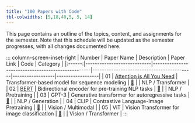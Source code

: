 ```yaml
---
title: "100 Papers with Code"
tbl-colwidths: [5,18,40,5, 5, 14]
---
```


This page contains an outline of the topics, content, and assignments for the semester.
Note that this schedule will be updated as the semester progresses, with all changes documented here.

::: column-screen-inset-right
| Number | Paper Name                | Description                                       | Paper Link                            | Code | Category         |
|:------:|----------------------------|---------------------------------------------------|-------------------------------------------|------------------|------------------|
|   01   | [Attention is All You Need](https://yyzhang2025.github.io/100-AI-Papers/posts/01-attention.html) | Transformer-based model for sequence modeling     | [🔗](https://arxiv.org/abs/1706.03762)     |      | NLP / Transformer |
|   02   | [BERT](https://yyzhang2025.github.io/100-AI-Papers/posts/02-bert.html)                      | Bidirectional encoder for pre-training NLP tasks  | [🔗](https://arxiv.org/abs/1810.04805)     |      | NLP / Pretraining |
|   03   | GPT-3                     | Generative transformer for autoregressive tasks   | [🔗](https://arxiv.org/abs/2005.14165)     |      | NLP / Generation  |
|   04   | CLIP                      | Contrastive Language-Image Pretraining            | [🔗](https://arxiv.org/abs/2103.00020)     |      | Vision / Multimodal |
|   05   | ViT                       | Vision Transformer for image classification       | [🔗](https://arxiv.org/abs/2010.11929)     |      | Vision / Transformer |
:::